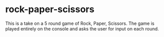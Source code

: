 # rock-paper-scissors
This is a take on a 5 round game of Rock, Paper, Scissors.
The game is played entirely on the console and asks the user for input on each round.